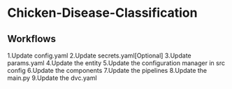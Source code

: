 # Chicken-Disease-Classification

## Workflows
 1.Update config.yaml
 2.Update secrets.yaml[Optional]
 3.Update params.yaml
 4.Update the entity
 5.Update the configuration manager in src config
 6.Update the components
 7.Update the pipelines
 8.Update the main.py
 9.Update the dvc.yaml